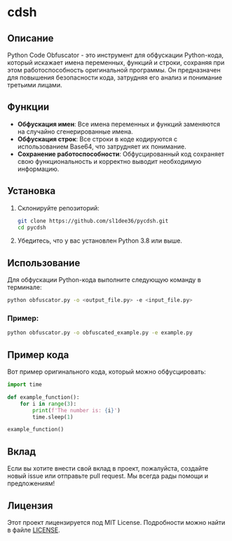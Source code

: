 # cdsh

## Описание

Python Code Obfuscator - это инструмент для обфускации Python-кода, который искажает имена переменных, функций и строки, сохраняя при этом работоспособность оригинальной программы. Он предназначен для повышения безопасности кода, затрудняя его анализ и понимание третьими лицами.

## Функции

- **Обфускация имен**: Все имена переменных и функций заменяются на случайно сгенерированные имена.
- **Обфускация строк**: Все строки в коде кодируются с использованием Base64, что затрудняет их понимание.
- **Сохранение работоспособности**: Обфусцированный код сохраняет свою функциональность и корректно выводит необходимую информацию.

## Установка

1. Склонируйте репозиторий:

   ```bash
   git clone https://github.com/sl1dee36/pycdsh.git
   cd pycdsh
   ```

2. Убедитесь, что у вас установлен Python 3.8 или выше.

## Использование

Для обфускации Python-кода выполните следующую команду в терминале:

```bash
python obfuscator.py -o <output_file.py> -e <input_file.py>
```

### Пример:

```bash
python obfuscator.py -o obfuscated_example.py -e example.py
```

## Пример кода

Вот пример оригинального кода, который можно обфусцировать:

```python
import time

def example_function():
    for i in range(3):
        print(f'The number is: {i}')
        time.sleep(1)

example_function()
```

## Вклад

Если вы хотите внести свой вклад в проект, пожалуйста, создайте новый issue или отправьте pull request. Мы всегда рады помощи и предложениям!

## Лицензия

Этот проект лицензируется под MIT License. Подробности можно найти в файле [LICENSE](LICENSE).
